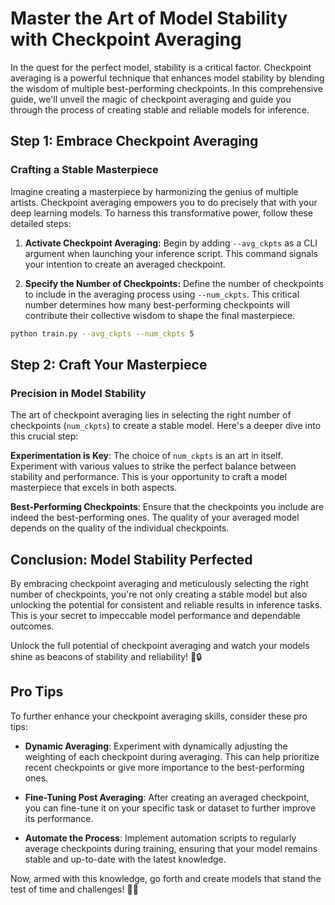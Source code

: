 # Master the Art of Model Stability with Checkpoint Averaging

In the quest for the perfect model, stability is a critical factor. Checkpoint averaging is a powerful technique that enhances model stability by blending the wisdom of multiple best-performing checkpoints. In this comprehensive guide, we'll unveil the magic of checkpoint averaging and guide you through the process of creating stable and reliable models for inference.

## Step 1: Embrace Checkpoint Averaging

### Crafting a Stable Masterpiece

Imagine creating a masterpiece by harmonizing the genius of multiple artists. Checkpoint averaging empowers you to do precisely that with your deep learning models. To harness this transformative power, follow these detailed steps:

1. **Activate Checkpoint Averaging:** Begin by adding `--avg_ckpts` as a CLI argument when launching your inference script. This command signals your intention to create an averaged checkpoint.

2. **Specify the Number of Checkpoints:** Define the number of checkpoints to include in the averaging process using `--num_ckpts`. This critical number determines how many best-performing checkpoints will contribute their collective wisdom to shape the final masterpiece.

```bash
python train.py --avg_ckpts --num_ckpts 5
```

## Step 2: Craft Your Masterpiece

### Precision in Model Stability

The art of checkpoint averaging lies in selecting the right number of checkpoints (`num_ckpts`) to create a stable model. Here's a deeper dive into this crucial step:

**Experimentation is Key**: The choice of `num_ckpts` is an art in itself. Experiment with various values to strike the perfect balance between stability and performance. This is your opportunity to craft a model masterpiece that excels in both aspects.

**Best-Performing Checkpoints**: Ensure that the checkpoints you include are indeed the best-performing ones. The quality of your averaged model depends on the quality of the individual checkpoints.

## Conclusion: Model Stability Perfected

By embracing checkpoint averaging and meticulously selecting the right number of checkpoints, you're not only creating a stable model but also unlocking the potential for consistent and reliable results in inference tasks. This is your secret to impeccable model performance and dependable outcomes.

Unlock the full potential of checkpoint averaging and watch your models shine as beacons of stability and reliability! 🌟🔒

## Pro Tips

To further enhance your checkpoint averaging skills, consider these pro tips:

- **Dynamic Averaging**: Experiment with dynamically adjusting the weighting of each checkpoint during averaging. This can help prioritize recent checkpoints or give more importance to the best-performing ones.

- **Fine-Tuning Post Averaging**: After creating an averaged checkpoint, you can fine-tune it on your specific task or dataset to further improve its performance.

- **Automate the Process**: Implement automation scripts to regularly average checkpoints during training, ensuring that your model remains stable and up-to-date with the latest knowledge.

Now, armed with this knowledge, go forth and create models that stand the test of time and challenges! 🚀🧠
